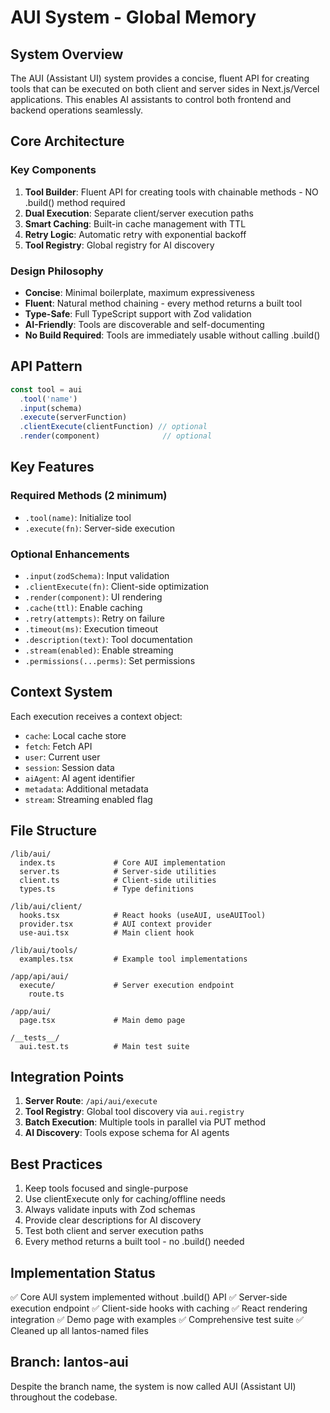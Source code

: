 # AUI System - Global Memory

## System Overview
The AUI (Assistant UI) system provides a concise, fluent API for creating tools that can be executed on both client and server sides in Next.js/Vercel applications. This enables AI assistants to control both frontend and backend operations seamlessly.

## Core Architecture

### Key Components
1. **Tool Builder**: Fluent API for creating tools with chainable methods - NO .build() method required
2. **Dual Execution**: Separate client/server execution paths
3. **Smart Caching**: Built-in cache management with TTL
4. **Retry Logic**: Automatic retry with exponential backoff
5. **Tool Registry**: Global registry for AI discovery

### Design Philosophy
- **Concise**: Minimal boilerplate, maximum expressiveness
- **Fluent**: Natural method chaining - every method returns a built tool
- **Type-Safe**: Full TypeScript support with Zod validation
- **AI-Friendly**: Tools are discoverable and self-documenting
- **No Build Required**: Tools are immediately usable without calling .build()

## API Pattern

```typescript
const tool = aui
  .tool('name')
  .input(schema)
  .execute(serverFunction)
  .clientExecute(clientFunction) // optional
  .render(component)              // optional
```

## Key Features

### Required Methods (2 minimum)
- `.tool(name)`: Initialize tool
- `.execute(fn)`: Server-side execution

### Optional Enhancements
- `.input(zodSchema)`: Input validation
- `.clientExecute(fn)`: Client-side optimization
- `.render(component)`: UI rendering
- `.cache(ttl)`: Enable caching
- `.retry(attempts)`: Retry on failure
- `.timeout(ms)`: Execution timeout
- `.description(text)`: Tool documentation
- `.stream(enabled)`: Enable streaming
- `.permissions(...perms)`: Set permissions

## Context System

Each execution receives a context object:
- `cache`: Local cache store
- `fetch`: Fetch API
- `user`: Current user
- `session`: Session data
- `aiAgent`: AI agent identifier
- `metadata`: Additional metadata
- `stream`: Streaming enabled flag

## File Structure

```
/lib/aui/
  index.ts             # Core AUI implementation
  server.ts            # Server-side utilities
  client.ts            # Client-side utilities
  types.ts             # Type definitions
  
/lib/aui/client/
  hooks.tsx            # React hooks (useAUI, useAUITool)
  provider.tsx         # AUI context provider
  use-aui.tsx          # Main client hook
  
/lib/aui/tools/
  examples.tsx         # Example tool implementations
  
/app/api/aui/
  execute/             # Server execution endpoint
    route.ts
    
/app/aui/
  page.tsx             # Main demo page
  
/__tests__/
  aui.test.ts          # Main test suite
```

## Integration Points

1. **Server Route**: `/api/aui/execute`
2. **Tool Registry**: Global tool discovery via `aui.registry`
3. **Batch Execution**: Multiple tools in parallel via PUT method
4. **AI Discovery**: Tools expose schema for AI agents

## Best Practices

1. Keep tools focused and single-purpose
2. Use clientExecute only for caching/offline needs
3. Always validate inputs with Zod schemas
4. Provide clear descriptions for AI discovery
5. Test both client and server execution paths
6. Every method returns a built tool - no .build() needed

## Implementation Status
✅ Core AUI system implemented without .build() API
✅ Server-side execution endpoint
✅ Client-side hooks with caching
✅ React rendering integration
✅ Demo page with examples
✅ Comprehensive test suite
✅ Cleaned up all lantos-named files

## Branch: lantos-aui
Despite the branch name, the system is now called AUI (Assistant UI) throughout the codebase.